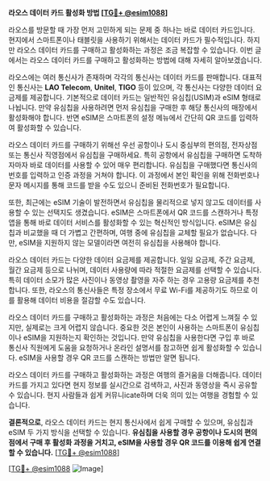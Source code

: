 **라오스 데이터 카드 활성화 방법 [[TG💪+ @esim1088](https://t.me/s/esim1088)]**

라오스를 방문할 때 가장 먼저 고민하게 되는 문제 중 하나는 바로 데이터 카드입니다. 현지에서 스마트폰이나 태블릿을 사용하기 위해서는 데이터 카드가 필수적입니다. 하지만 라오스 데이터 카드를 구매하고 활성화하는 과정은 조금 복잡할 수 있습니다. 이번 글에서는 라오스 데이터 카드를 구매하고 활성화하는 방법에 대해 자세히 알아보겠습니다.

라오스에는 여러 통신사가 존재하며 각각의 통신사는 데이터 카드를 판매합니다. 대표적인 통신사는 **LAO Telecom**, **Unitel**, **TIGO** 등이 있으며, 각 통신사는 다양한 데이터 요금제를 제공합니다. 기본적으로 데이터 카드는 일반적인 유심칩(USIM)과 eSIM 형태로 나뉩니다. 만약 유심칩을 사용하려면 먼저 유심칩을 구매한 후 해당 통신사의 매장에서 활성화해야 합니다. 반면 eSIM은 스마트폰의 설정 메뉴에서 간단히 QR 코드를 입력하여 활성화할 수 있습니다.

라오스 데이터 카드를 구매하기 위해선 우선 공항이나 도시 중심부의 편의점, 전자상점 또는 통신사 직영점에서 유심칩을 구매하세요. 특히 공항에서 유심칩을 구매하면 도착하자마자 바로 데이터를 사용할 수 있어 매우 편리합니다. 유심칩을 구매했다면 통신사의 번호를 입력하고 인증 과정을 거쳐야 합니다. 이 과정에서 본인 확인을 위해 전화번호나 문자 메시지를 통해 코드를 받을 수도 있으니 준비된 전화번호가 필요합니다.

또한, 최근에는 eSIM 기술이 발전하면서 유심칩을 물리적으로 넣지 않고도 데이터를 사용할 수 있는 선택지도 생겼습니다. eSIM은 스마트폰에서 QR 코드를 스캔하거나 특정 앱을 통해 바로 데이터 서비스를 활성화할 수 있는 혁신적인 방식입니다. eSIM은 유심칩과 비교했을 때 더 가볍고 간편하며, 여행 중에 유심칩을 교체할 필요가 없습니다. 다만, eSIM을 지원하지 않는 모델이라면 여전히 유심칩을 사용해야 합니다.

라오스 데이터 카드는 다양한 데이터 요금제를 제공합니다. 일일 요금제, 주간 요금제, 월간 요금제 등으로 나뉘며, 데이터 사용량에 따라 적절한 요금제를 선택할 수 있습니다. 특히 데이터 소모가 많은 사진이나 동영상 촬영을 자주 하는 경우 고용량 요금제를 추천합니다. 또한, 라오스의 통신사들은 특정 장소에서 무료 Wi-Fi를 제공하기도 하므로 이를 활용해 데이터 비용을 절감할 수도 있습니다.

라오스 데이터 카드를 구매하고 활성화하는 과정은 처음에는 다소 어렵게 느껴질 수 있지만, 실제로는 크게 어렵지 않습니다. 중요한 것은 본인이 사용하는 스마트폰이 유심칩이나 eSIM을 지원하는지 확인하는 것입니다. 만약 유심칩을 사용한다면 구입 후 바로 통신사 직원에게 도움을 요청하거나 온라인 설명서를 참고하면 쉽게 활성화할 수 있습니다. eSIM을 사용할 경우 QR 코드를 스캔하는 방법만 알면 됩니다.

라오스 데이터 카드를 구매하고 활성화하는 과정은 여행의 즐거움을 더해줍니다. 데이터 카드를 가지고 있다면 현지 정보를 실시간으로 검색하고, 사진과 동영상을 즉시 공유할 수 있습니다. 현지 사람들과 쉽게 커뮤니icate하며 더욱 의미 있는 여행을 경험할 수 있습니다.

**결론적으로**, 라오스 데이터 카드는 현지 통신사에서 쉽게 구매할 수 있으며, 유심칩과 eSIM 두 가지 방식을 선택할 수 있습니다. **유심칩을 사용할 경우 공항이나 도시의 편의점에서 구매 후 활성화 과정을 거치고, eSIM을 사용할 경우 QR 코드를 이용해 쉽게 연결할 수 있습니다.** [[TG💪+ @esim1088](https://t.me/s/esim1088)]

[[TG💪+ @esim1088](https://t.me/s/esim1088) ![Image](https://i.postimg.cc/Y0z9fWf4/image.png)]